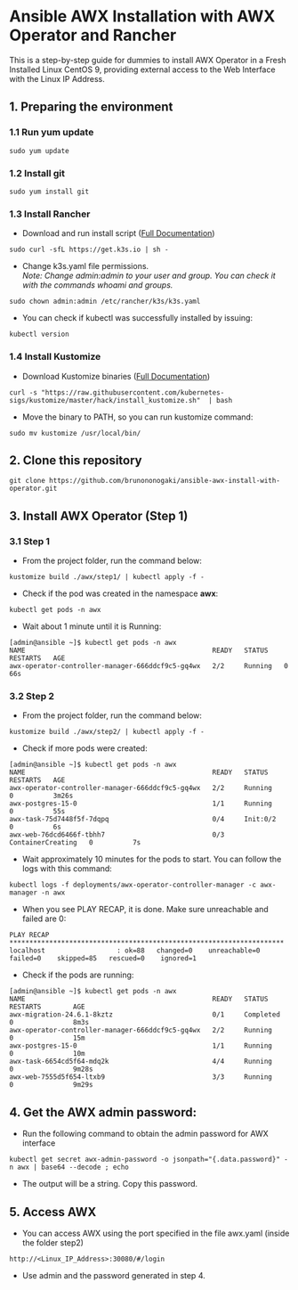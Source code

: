 # Ansible AWX Installation with AWX Operator and Rancher
This is a step-by-step guide for dummies to install AWX Operator in a Fresh Installed Linux CentOS 9, providing external access to the Web Interface with the Linux IP Address.


## 1. Preparing the environment

### 1.1 Run yum update
```
sudo yum update
````

### 1.2 Install git
```
sudo yum install git
```

### 1.3 Install Rancher
+ Download and run install script ([Full Documentation](https://docs.k3s.io/quick-start))
```
sudo curl -sfL https://get.k3s.io | sh -
```

+ Change k3s.yaml file permissions. <br>
*Note: Change admin:admin to your user and group. You can check it with the commands whoami and groups.*

```
sudo chown admin:admin /etc/rancher/k3s/k3s.yaml
```

+ You can check if kubectl was successfully installed by issuing:
```
kubectl version
```

### 1.4 Install Kustomize
+ Download Kustomize binaries ([Full Documentation](https://kubectl.docs.kubernetes.io/installation/kustomize/binaries/))
```
curl -s "https://raw.githubusercontent.com/kubernetes-sigs/kustomize/master/hack/install_kustomize.sh"  | bash
```

+ Move the binary to PATH, so you can run kustomize command:
```
sudo mv kustomize /usr/local/bin/
```


## 2. Clone this repository
```
git clone https://github.com/brunononogaki/ansible-awx-install-with-operator.git
````

## 3. Install AWX Operator (Step 1)

### 3.1 Step 1
+ From the project folder, run the command below:
```
kustomize build ./awx/step1/ | kubectl apply -f -
```

+ Check if the pod was created in the namespace **awx**:
```
kubectl get pods -n awx
```

+ Wait about 1 minute until it is Running:
```
[admin@ansible ~]$ kubectl get pods -n awx
NAME                                               READY   STATUS    RESTARTS   AGE
awx-operator-controller-manager-666ddcf9c5-gq4wx   2/2     Running   0          66s
````

### 3.2 Step 2
+ From the project folder, run the command below:
```
kustomize build ./awx/step2/ | kubectl apply -f -
```

+ Check if more pods were created:
```
[admin@ansible ~]$ kubectl get pods -n awx
NAME                                               READY   STATUS              RESTARTS   AGE
awx-operator-controller-manager-666ddcf9c5-gq4wx   2/2     Running             0          3m26s
awx-postgres-15-0                                  1/1     Running             0          55s
awx-task-75d7448f5f-7dqpq                          0/4     Init:0/2            0          6s
awx-web-76dcd6466f-tbhh7                           0/3     ContainerCreating   0          7s 
````

+ Wait approximately 10 minutes for the pods to start. You can follow the logs with this command:
```
kubectl logs -f deployments/awx-operator-controller-manager -c awx-manager -n awx
```

+ When you see PLAY RECAP, it is done. Make sure unreachable and failed are 0:
```
PLAY RECAP *********************************************************************
localhost                  : ok=88   changed=0    unreachable=0    failed=0    skipped=85   rescued=0    ignored=1   
```

+ Check if the pods are running:
```
[admin@ansible ~]$ kubectl get pods -n awx
NAME                                               READY   STATUS      RESTARTS        AGE
awx-migration-24.6.1-8kztz                         0/1     Completed   0               8m3s
awx-operator-controller-manager-666ddcf9c5-gq4wx   2/2     Running     0               15m
awx-postgres-15-0                                  1/1     Running     0               10m
awx-task-6654cd5f64-mdq2k                          4/4     Running     0               9m28s
awx-web-7555d5f654-ltxb9                           3/3     Running     0               9m29s
```

## 4. Get the AWX admin password:
+ Run the following command to obtain the admin password for AWX interface
```
kubectl get secret awx-admin-password -o jsonpath="{.data.password}" -n awx | base64 --decode ; echo
```

+ The output will be a string. Copy this password.


## 5. Access AWX
+ You can access AWX using the port specified in the file awx.yaml (inside the folder step2)
```
http://<Linux_IP_Address>:30080/#/login
```
+ Use admin and the password generated in step 4.